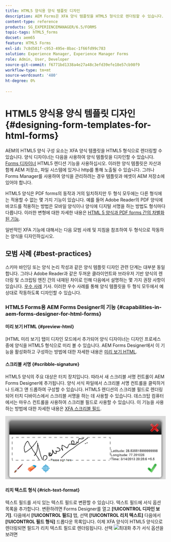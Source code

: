 ```yaml
---
title: HTML5 양식용 양식 템플릿 디자인
description: AEM Forms은 XFA 양식 템플릿을 HTML5 형식으로 렌더링할 수 있습니다. 양식 디자이너는 디자이너를 사용하여 양식 템플릿을 디자인하고 HTML5 렌디션 기능을 사용할 수 있습니다.
content-type: reference
products: SG_EXPERIENCEMANAGER/6.5/FORMS
topic-tags: hTML5_forms
docset: aem65
feature: HTML5 Forms
exl-id: 7c8d501f-c953-495e-8bac-1f66fd99c783
solution: Experience Manager, Experience Manager Forms
role: Admin, User, Developer
source-git-commit: f6771bd1338a4e27a48c3efd39efe18e57cb98f9
workflow-type: tm+mt
source-wordcount: '480'
ht-degree: 0%

---
```


# HTML5 양식용 양식 템플릿 디자인{#designing-form-templates-for-html-forms}

AEM의 HTML5 양식 구성 요소는 XFA 양식 템플릿을 HTML5 형식으로 렌더링할 수 있습니다. 양식 디자이너는 다음을 사용하여 양식 템플릿을 디자인할 수 있습니다. [Forms 디자이너](https://www.adobe.com/go/learn_aemforms_designer_63) HTML5 렌디션 기능을 사용하십시오. 이러한 양식 템플릿은 자산과 함께 AEM 저장소, 파일 시스템에 있거나 http를 통해 노출될 수 있습니다. 그러나 Forms Manager를 사용하여 양식을 관리하려는 경우 템플릿과 에셋이 AEM 저장소에 있어야 합니다.

HTML5 양식은 PDF forms의 동작과 거의 일치하지만 두 형식 모두에는 다른 형식에는 적용할 수 없는 몇 가지 기능이 있습니다. 예를 들어 Adobe Reader의 PDF 양식에 바코드를 적용하는 방법은 모바일 양식이나 양식에 디지털 서명을 하는 방법도 형식마다 다릅니다. 이러한 변형에 대한 자세한 내용은 [HTML 5 양식과 PDF forms 간의 차별화된 기능](../../forms/using/feature-differentiation-html5-forms-pdf-forms.md).

일반적인 XFA 기능에 대해서는 다음 모범 사례 및 지침을 참조하여 두 형식으로 작동하는 양식을 디자인하십시오.

## 모범 사례 {#best-practices}

스키마 바인딩 또는 양식 논리 작성과 같은 양식 템플릿 디자인 관련 단계는 대부분 동일합니다. 그러나 Adobe Reader과 같은 두꺼운 클라이언트와 브라우저 기반 양식의 렌더링 및 스크립팅 엔진 간의 내재된 차이로 인해 다음에서 설명하는 몇 가지 권장 사항이 있습니다. [우수 사례](/help/forms/using/design-accessible-html5-forms.md) 기사. 이러한 우수 사례를 통해 양식 템플릿을 두 형식 모두에서 예상대로 작동하도록 디자인할 수 있습니다.

### HTML5 Forms용 AEM Forms Designer의 기능 {#capabilities-in-aem-forms-designer-for-html-forms}

#### 미리 보기 HTML {#preview-html}

[HTML 미리 보기] 탭이 디자인 모드에서 추가되어 양식 디자이너는 디자인 프로세스 중에 양식을 HTML5 형식으로 미리 볼 수 있습니다. AEM Forms Designer에서 이 기능을 활성화하고 구성하는 방법에 대한 자세한 내용은 [미리 보기 HTML](../../forms/using/preview-xdp-forms-html.md).

#### 스크리블 서명 {#scribble-signature}

HTML5 양식의 주요 대상은 터치 장치입니다. 따라서 새 스크리블 서명 컨트롤이 AEM Forms Designer에 추가됩니다. 양식 서식 파일에서 스크리블 서명 컨트롤을 클릭하거나 드래그 앤 드롭하여 구성할 수 있습니다. HTML5 렌디션의 스크리블 필드로 렌더링되어 터치 디바이스에서 스크리블 서명을 하는 데 사용할 수 있습니다. 데스크탑 컴퓨터에서는 마우스 컨트롤을 사용하여 스크리블 필드로 사용할 수 있습니다. 이 기능을 사용하는 방법에 대한 자세한 내용은 [XFA 스크리블 필드](../../forms/using/scribble-signature.md).

![4](assets/4.png)

#### 리치 텍스트 형식 {#rich-text-format}

텍스트 필드를 서식 있는 텍스트 필드로 변환할 수 있습니다. 텍스트 필드에 서식 옵션 목록을 추가합니다. 변환하려면 Forms Designer를 열고 **[!UICONTROL 디자인 보기]**. 다음에서 **[!UICONTROL 필드]** 탭, 선택 **[!UICONTROL 리치 텍스트]** 다음에서 **[!UICONTROL 필드 형식]** 드롭다운 목록입니다. 이제 XFA 양식이 HTML5 양식으로 렌더링되면 필드가 리치 텍스트 필드로 렌더링됩니다. 선택 ![최대화](assets/maximize_icon.svg) 추가 서식 옵션을 보려면
